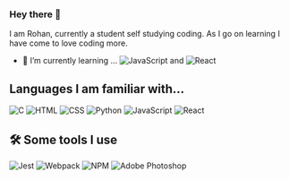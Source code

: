 ### Hey there 👋

I am Rohan, currently a student self studying coding. As I go on learning I have come to love coding more.

- 🌱 I’m currently learning ...
![JavaScript](https://img.shields.io/badge/javascript-%23323330.svg?style=for-the-badge&logo=javascript&logoColor=%23F7DF1E) and
![React](https://img.shields.io/badge/react-%2320232a.svg?style=for-the-badge&logo=react&logoColor=%2361DAFB)

<h2> Languages I am familiar with...</h2>

![C](https://img.shields.io/badge/C-00599C?style=for-the-badge&logo=c&logoColor=white)
![HTML](https://img.shields.io/badge/HTML-239120?style=for-the-badge&logo=html5&logoColor=white)
![CSS](https://img.shields.io/badge/CSS-239120?&style=for-the-badge&logo=css3&logoColor=white)
![Python](https://img.shields.io/badge/Python-3776AB?style=for-the-badge&logo=python&logoColor=white)
![JavaScript](https://img.shields.io/badge/javascript-%23323330.svg?style=for-the-badge&logo=javascript&logoColor=%23F7DF1E)
![React](https://img.shields.io/badge/react-%2320232a.svg?style=for-the-badge&logo=react&logoColor=%2361DAFB)


<h2> 🛠 Some tools I use </h2>

![Jest](https://img.shields.io/badge/Jest-323330?style=for-the-badge&logo=Jest&logoColor=white)
![Webpack](https://img.shields.io/badge/webpack-%238DD6F9.svg?style=for-the-badge&logo=webpack&logoColor=black)
![NPM](https://img.shields.io/badge/NPM-%23000000.svg?style=for-the-badge&logo=npm&logoColor=white)
![Adobe Photoshop](https://img.shields.io/badge/adobe%20photoshop-%2331A8FF.svg?style=for-the-badge&logo=adobe%20photoshop&logoColor=black)
